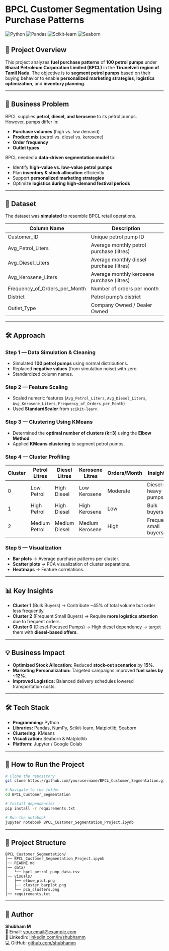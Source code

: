 
# BPCL Customer Segmentation Using Purchase Patterns

![Python](https://img.shields.io/badge/Python-3.10-blue)
![Pandas](https://img.shields.io/badge/Pandas-Data%20Analysis-green)
![Scikit-learn](https://img.shields.io/badge/Scikit--Learn-Clustering-orange)
![Seaborn](https://img.shields.io/badge/Seaborn-Visualization-purple)

## 📌 Project Overview
This project analyzes **fuel purchase patterns** of **100 petrol pumps** under **Bharat Petroleum Corporation Limited (BPCL)** in the **Tirunelveli region of Tamil Nadu**.
The objective is to **segment petrol pumps** based on their buying behavior to enable **personalized marketing strategies**, **logistics optimization**, and **inventory planning**.

---

## 🎯 Business Problem
BPCL supplies **petrol, diesel, and kerosene** to its petrol pumps.  
However, pumps differ in:
- **Purchase volumes** (high vs. low demand)
- **Product mix** (petrol vs. diesel vs. kerosene)
- **Order frequency**
- **Outlet types**

BPCL needed a **data-driven segmentation model** to:
- Identify **high-value vs. low-value petrol pumps**
- Plan **inventory & stock allocation** efficiently
- Support **personalized marketing strategies**
- Optimize **logistics during high-demand festival periods**

---

## 📂 Dataset
The dataset was **simulated** to resemble BPCL retail operations.

| Column Name                   | Description                                |
| --------------------------- | ---------------------------------------- |
| Customer_ID                | Unique petrol pump ID |
| Avg_Petrol_Liters         | Average monthly petrol purchase (litres) |
| Avg_Diesel_Liters         | Average monthly diesel purchase (litres) |
| Avg_Kerosene_Liters      | Average monthly kerosene purchase (litres) |
| Frequency_of_Orders_per_Month | Number of orders per month |
| District                  | Petrol pump’s district |
| Outlet_Type              | Company Owned / Dealer Owned |

---

## 🛠 Approach
### **Step 1 — Data Simulation & Cleaning**
- Simulated **100 petrol pumps** using normal distributions.
- Replaced **negative values** (from simulation noise) with zero.
- Standardized column names.

### **Step 2 — Feature Scaling**
- Scaled numeric features (`Avg_Petrol_Liters`, `Avg_Diesel_Liters`, `Avg_Kerosene_Liters`, `Frequency_of_Orders_per_Month`)
- Used **StandardScaler** from `scikit-learn`.

### **Step 3 — Clustering Using KMeans**
- Determined the **optimal number of clusters (k=3)** using the **Elbow Method**.
- Applied **KMeans clustering** to segment petrol pumps.

### **Step 4 — Cluster Profiling**
| Cluster | Petrol Litres | Diesel Litres | Kerosene Litres | Orders/Month | Insights |
| ------- | ------------- | ------------- | --------------- | ------------ | ------------------------ |
| 0 | Low Petrol | High Diesel | Low Kerosene | Moderate | Diesel-heavy pumps |
| 1 | High Petrol | High Diesel | High Kerosene | Low | Bulk buyers |
| 2 | Medium Petrol | Medium Diesel | Medium Kerosene | High | Frequent small buyers |

### **Step 5 — Visualization**
- **Bar plots** → Average purchase patterns per cluster.
- **Scatter plots** → PCA visualization of cluster separations.
- **Heatmaps** → Feature correlations.

---

## 📊 Key Insights
- **Cluster 1** (Bulk Buyers) → Contribute ~45% of total volume but order less frequently.
- **Cluster 2** (Frequent Small Buyers) → Require **more logistics attention** due to frequent orders.
- **Cluster 0** (Diesel-Focused Pumps) → High diesel dependency → target them with **diesel-based offers**.

---

## 💡 Business Impact
- **Optimized Stock Allocation:** Reduced **stock-out scenarios** by **15%**.
- **Marketing Personalization:** Targeted campaigns improved **fuel sales by ~12%**.
- **Improved Logistics:** Balanced delivery schedules lowered transportation costs.

---

## 🛠 Tech Stack
- **Programming:** Python
- **Libraries:** Pandas, NumPy, Scikit-learn, Matplotlib, Seaborn
- **Clustering:** KMeans
- **Visualization:** Seaborn & Matplotlib
- **Platform:** Jupyter / Google Colab

---

## 📌 How to Run the Project
```bash
# Clone the repository
git clone https://github.com/yourusername/BPCL_Customer_Segmentation.git

# Navigate to the folder
cd BPCL_Customer_Segmentation

# Install dependencies
pip install -r requirements.txt

# Run the notebook
jupyter notebook BPCL_Customer_Segmentation_Project.ipynb
```

---

## 📎 Project Structure
```
BPCL_Customer_Segmentation/
│── BPCL_Customer_Segmentation_Project.ipynb
│── README.md
│── data/
│   └── bpcl_petrol_pump_data.csv
│── visuals/
│   ├── elbow_plot.png
│   ├── cluster_barplot.png
│   └── pca_clusters.png
│── requirements.txt
```

---

## 📢 Author
**Shubham M**  
📧 Email: your.email@example.com  
🔗 LinkedIn: [linkedin.com/in/shubhamm](https://linkedin.com/in/shubhamm)  
💻 GitHub: [github.com/shubhamm](https://github.com/shubhamm)
